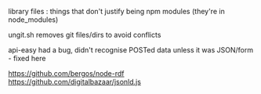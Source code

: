 library files : things that don't justify being npm modules (they're in node_modules)

ungit.sh removes git files/dirs to avoid conflicts

api-easy had a bug, didn't recognise POSTed data unless it was JSON/form - fixed here

https://github.com/bergos/node-rdf
https://github.com/digitalbazaar/jsonld.js

